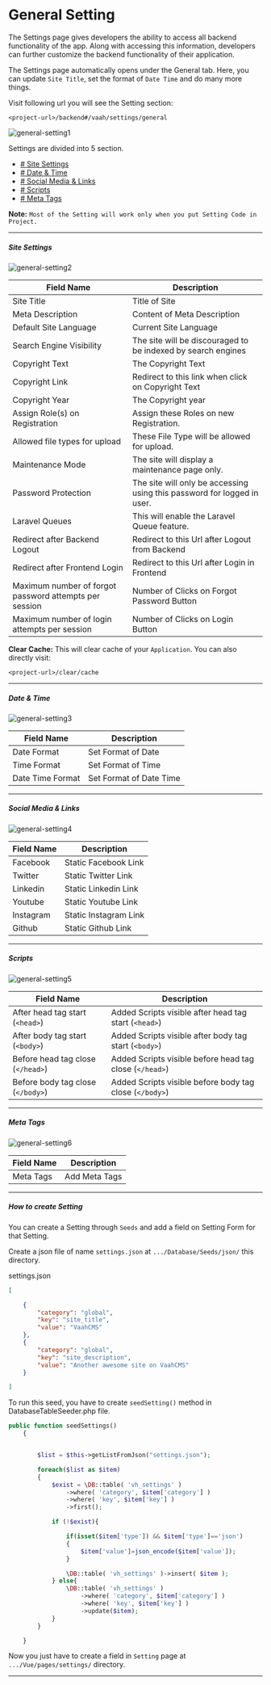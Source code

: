 # General Setting

The Settings page gives developers the ability to access all backend functionality of the app. Along with accessing this information, developers can further customize the backend functionality of their application.

The Settings page automatically opens under the General tab. Here, you can update `Site Title`, set the format of `Date Time` and do many more things.

Visit following url you will see the Setting section:


```
<project-url>/backend#/vaah/settings/general
```

<img :src="$withBase('/images/general-setting-1.png')" alt="general-setting1">

Settings are divided into 5 section.

- [# Site Settings](#site-settings)
- [# Date & Time](#date-time)
- [# Social Media & Links](#social-media-links)
- [# Scripts](#scripts)
- [# Meta Tags](#meta-tags)

**Note:** `Most of the Setting will work only when you put Setting Code in Project.`

------



##### Site Settings

<img :src="$withBase('/images/general-setting-2.png')" alt="general-setting2">

| Field Name                                             | Description                                                  |
| ------------------------------------------------------ | ------------------------------------------------------------ |
| Site Title                                             | Title of Site                                                |
| Meta Description                                       | Content of Meta Description                                  |
| Default Site Language                                  | Current Site Language                                        |
| Search Engine Visibility                               | The site will be discouraged to be indexed by search engines |
| Copyright Text                                         | The Copyright Text                                           |
| Copyright Link                                         | Redirect to this link when click on Copyright Text           |
| Copyright Year                                         | The Copyright year                                           |
| Assign Role(s) on Registration                         | Assign these Roles on new Registration.                      |
| Allowed file types for upload                          | These File Type will be allowed for upload.                  |
| Maintenance Mode                                       | The site will display a maintenance page only.               |
| Password Protection                                    | The site will only be accessing using this password for logged in user. |
| Laravel Queues                                         | This will enable the Laravel Queue feature.                  |
| Redirect after Backend Logout                          | Redirect to this Url after Logout from Backend               |
| Redirect after Frontend Login                          | Redirect to this Url after Login in Frontend                 |
| Maximum number of forgot password attempts per session | Number of Clicks on Forgot Password Button                   |
| Maximum number of login attempts per session           | Number of Clicks on Login Button                             |


**Clear Cache:** This will clear cache of your `Application`. You can also directly visit:

```
<project-url>/clear/cache
```

------



##### Date & Time

<img :src="$withBase('/images/general-setting-3.png')" alt="general-setting3">

| Field Name       | Description             |
| ---------------- | ----------------------- |
| Date Format      | Set Format of Date      |
| Time Format      | Set Format of Time      |
| Date Time Format | Set Format of Date Time |



------



##### Social Media & Links

<img :src="$withBase('/images/general-setting-4.png')" alt="general-setting4">

| Field Name | Description           |
| ---------- | --------------------- |
| Facebook   | Static Facebook Link  |
| Twitter    | Static Twitter Link   |
| Linkedin   | Static Linkedin Link  |
| Youtube    | Static Youtube Link   |
| Instagram  | Static Instagram Link |
| Github     | Static Github Link    |



------



##### Scripts

<img :src="$withBase('/images/general-setting-5.png')" alt="general-setting5">

| Field Name                      | Description                                           |
| ------------------------------- | ----------------------------------------------------- |
| After head tag start (``<head>``)   | Added Scripts visible after head tag start (``<head>``)   |
| After body tag start (``<body>``)   | Added Scripts visible after body tag start (``<body>``)   |
| Before head tag close (``</head>``) | Added Scripts visible before head tag close (``</head>``) |
| Before body tag close (``</body>``) | Added Scripts visible before body tag close (``</body>``) |



------



##### Meta Tags

<img :src="$withBase('/images/general-setting-6.png')" alt="general-setting6">

| Field Name | Description   |
| ---------- | ------------- |
| Meta Tags  | Add Meta Tags |



------



##### How to create Setting

You can create a Setting through `Seeds` and add a field on Setting Form for that Setting.

Create a json file of name `settings.json` at `.../Database/Seeds/json/` this directory.

settings.json

```json
[

    {
        "category": "global",
        "key": "site_title",
        "value": "VaahCMS"
    },
    {
        "category": "global",
        "key": "site_description",
        "value": "Another awesome site on VaahCMS"
    }

]
```

To run this seed, you have to create `seedSetting()` method in DatabaseTableSeeder.php file.

```php
public function seedSettings()
    {


        $list = $this->getListFromJson("settings.json");

        foreach($list as $item)
        {
            $exist = \DB::table( 'vh_settings' )
                ->where( 'category', $item['category'] )
                ->where( 'key', $item['key'] )
                ->first();

            if (!$exist){

                if(isset($item['type']) && $item['type']=='json')
                {
                    $item['value']=json_encode($item['value']);
                }

                \DB::table( 'vh_settings' )->insert( $item );
            } else{
                \DB::table( 'vh_settings' )
                    ->where( 'category', $item['category'] )
                    ->where( 'key', $item['key'] )
                    ->update($item);
            }
        }

    }
```

Now you just have to create a field in `Setting` page at `.../Vue/pages/settings/` directory.

------

